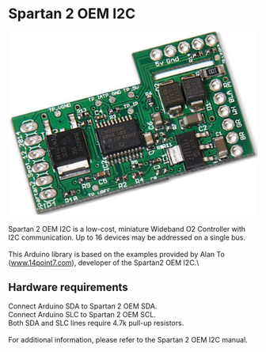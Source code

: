 # Spartan 2 OEM I2C
![alt text](https://raw.githubusercontent.com/GregorSuperSamsa/Spartan2OEM/master/documentation/Spartan2_OEM.png)\
\
Spartan 2 OEM I2C is a low-cost, miniature Wideband O2 Controller with I2C communication. Up to 16 devices may be addressed on a single bus.\
\
This Arduino library is based on the examples provided by Alan To (www.14point7.com), developer of the Spartan2 OEM I2C.\

## Hardware requirements
Connect Arduino SDA to Spartan 2 OEM SDA.\
Connect Arduino SLC to Spartan 2 OEM SCL.\
Both SDA and SLC lines require 4.7k pull-up resistors.\
\
For additional information, please refer to the Spartan 2 OEM I2C manual.

